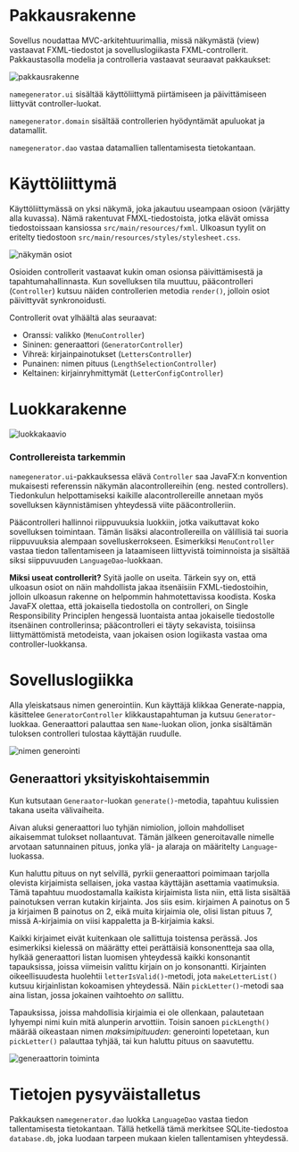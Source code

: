 # Pakkausrakenne
Sovellus noudattaa MVC-arkitehtuurimallia, missä näkymästä (view) vastaavat FXML-tiedostot ja sovelluslogiikasta
FXML-controllerit. Pakkaustasolla modelia ja controlleria vastaavat seuraavat pakkaukset: 

![pakkausrakenne](kuvat/pakkausrakenne.jpg)

`namegenerator.ui` sisältää käyttöliittymä piirtämiseen ja päivittämiseen liittyvät controller-luokat. 

`namegenerator.domain` sisältää controllerien hyödyntämät apuluokat ja datamallit.

`namegenerator.dao` vastaa datamallien tallentamisesta tietokantaan.

# Käyttöliittymä
Käyttöliittymässä on yksi näkymä, joka jakautuu useampaan osioon (värjätty alla kuvassa). Nämä rakentuvat FMXL-tiedostoista, 
jotka elävät omissa tiedostoissaan kansiossa `src/main/resources/fxml`. 
Ulkoasun tyylit on eritelty tiedostoon `src/main/resources/styles/stylesheet.css`.

![näkymän osiot](kuvat/sovellus_osiot.png)

Osioiden controllerit vastaavat kukin oman osionsa päivittämisestä ja tapahtumahallinnasta. Kun sovelluksen tila muuttuu, pääcontrolleri (`Controller`) kutsuu näiden controllerien metodia `render()`,
jolloin osiot päivittyvät synkronoidusti.

Controllerit ovat ylhäältä alas seuraavat:
* Oranssi: valikko (`MenuController`)
* Sininen: generaattori (`GeneratorController`)
* Vihreä: kirjainpainotukset (`LettersController`)
* Punainen: nimen pituus (`LengthSelectionController`)
* Keltainen: kirjainryhmittymät (`LetterConfigController`)

# Luokkarakenne
![luokkakaavio](kuvat/luokkakaavio.jpg)

### Controllereista tarkemmin
`namegenerator.ui`-pakkauksessa elävä `Controller` saa JavaFX:n 
konvention mukaisesti referenssin näkymän alacontrollereihin (eng. nested controllers). Tiedonkulun helpottamiseksi 
kaikille alacontrollereille annetaan myös sovelluksen käynnistämisen yhteydessä viite pääcontrolleriin.

Pääcontrolleri hallinnoi riippuvuuksia luokkiin, jotka vaikuttavat koko sovelluksen toimintaan. 
Tämän lisäksi alacontrollereilla on välillisiä tai suoria riippuvuuksia alempaan sovelluskerrokseen.
Esimerkiksi `MenuController` vastaa tiedon tallentamiseen ja lataamiseen liittyvistä toiminnoista ja 
sisältää siksi siippuvuuden `LanguageDao`-luokkaan.

**Miksi useat controllerit?** Syitä jaolle on useita. Tärkein syy on, että ulkoasun osiot on näin mahdollista jakaa 
itsenäisiin FXML-tiedostoihin, jolloin ulkoasun rakenne on helpommin hahmotettavissa koodista. Koska JavaFX 
olettaa, että jokaisella tiedostolla on controlleri, on Single Responsibility Principlen hengessä luontaista 
antaa jokaiselle tiedostolle itsenäinen controllerinsa; pääcontrolleri ei täyty sekavista, toisiinsa
liittymättömistä metodeista, vaan jokaisen osion logiikasta vastaa oma controller-luokkansa.

# Sovelluslogiikka
Alla yleiskatsaus nimen generointiin. Kun käyttäjä klikkaa Generate-nappia, käsittelee `GeneratorController` 
klikkaustapahtuman ja kutsuu `Generator`-luokkaa. Generaattori palauttaa sen `Name`-luokan olion, 
jonka sisältämän tuloksen controlleri tulostaa käyttäjän ruudulle.

![nimen generointi](kuvat/nimen_generointi.png)

## Generaattori yksityiskohtaisemmin
Kun kutsutaan `Generaator`-luokan `generate()`-metodia, tapahtuu kulissien takana useita välivaiheita.

Aivan aluksi generaattori luo tyhjän nimiolion, jolloin mahdolliset aikaisemmat tulokset nollaantuvat. 
Tämän jälkeen generoitavalle nimelle arvotaan satunnainen pituus, jonka ylä- ja alaraja on määritelty `Language`-luokassa.

Kun haluttu pituus on nyt selvillä, pyrkii generaattori poimimaan tarjolla olevista kirjaimista sellaisen, 
joka vastaa käyttäjän asettamia vaatimuksia. Tämä tapahtuu muodostamalla kaikista kirjaimista lista niin, että
lista sisältää painotuksen verran kutakin kirjainta. Jos siis esim. kirjaimen A painotus on 5 ja kirjaimen B painotus on 2,
eikä muita kirjaimia ole, olisi listan pituus 7, missä A-kirjaimia on viisi kappaletta ja B-kirjaimia kaksi.

Kaikki kirjaimet eivät kuitenkaan ole sallittuja toistensa perässä. Jos esimerkiksi kielessä on määrätty
ettei perättäisiä konsonentteja saa olla, hylkää generaattori listan luomisen yhteydessä kaikki konsonantit 
tapauksissa, joissa viimeisin valittu kirjain on jo konsonantti. 
Kirjainten oikeellisuudesta huolehtii `letterIsValid()`-metodi, jota `makeLetterList()` kutsuu kirjainlistan
kokoamisen yhteydessä. Näin `pickLetter()`-metodi saa aina listan, jossa jokainen vaihtoehto *on* sallittu.

Tapauksissa, joissa mahdollisia kirjaimia ei ole ollenkaan, palautetaan lyhyempi nimi kuin mitä alunperin arvottiin.
Toisin sanoen `pickLength()` määrää oikeastaan nimen *maksimipituuden*: generointi lopetetaan, kun `pickLetter()`
palauttaa tyhjää, tai kun haluttu pituus on saavutettu.

![generaattorin toiminta](kuvat/generaattorin_toiminta.png)

# Tietojen pysyväistalletus
Pakkauksen `namegenerator.dao` luokka `LanguageDao` vastaa tiedon tallentamisesta tietokantaan. 
Tällä hetkellä tämä merkitsee SQLite-tiedostoa `database.db`, joka luodaan tarpeen mukaan kielen tallentamisen yhteydessä.